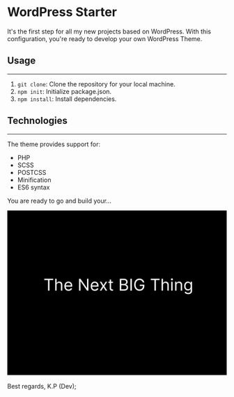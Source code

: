 # WordPress Starter

It's the first step for all my new projects based on WordPress. With this configuration, you're ready to develop your own WordPress Theme.

## Usage

---

1. `git clone`: Clone the repository for your local machine.
2. `npm init`: Initialize package.json.
3. `npm install`: Install dependencies.

## Technologies

---

The theme provides support for:

-   PHP
-   SCSS
-   POSTCSS
-   Minification
-   ES6 syntax

You are ready to go and build your...

![The Next Big Thing WordPress Starter Theme](screenshot.png)

Best regards, K.P (Dev);
